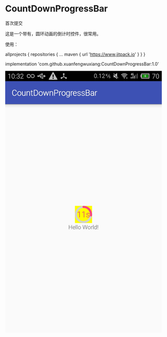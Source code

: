 # CountDownProgressBar
首次提交

这是一个带有，圆环动画的倒计时控件，很常用。

使用：

allprojects {
		repositories {
			...
			maven { url 'https://www.jitpack.io' }
		}
	}

implementation 'com.github.xuanfengwuxiang:CountDownProgressBar:1.0'


![控件样子](https://github.com/xuanfengwuxiang/CountDownProgressBar/blob/master/photo/demo.jpg)
